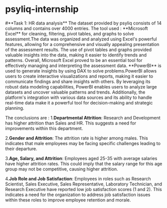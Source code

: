 # psyliq-internship
<pr>
#**Task 1: HR data analysis**
The dataset provided by psyliq consists of 14 columns and contains over 4000 entries.
The tool used :
  <pr>
**Microsoft Excel** for cleaning, filtering, pivot tables, and graphs to solve assessment.The data was organized and analyzed using Excel's powerful features, allowing for a comprehensive and visually appealing presentation of the assessment results. The use of pivot tables and graphs provided valuable insights into the data, making it easier to identify trends and patterns. Overall, Microsoft Excel proved to be an essential tool for effectively managing and interpreting the assessment data.
  </pr>
**PowerBI** is used to generate insights by using DAX to solve problems.PowerBI allows users to create interactive visualizations and reports, making it easier to communicate findings and share insights with others. By leveraging its robust data modeling capabilities, PowerBI enables users to analyze large datasets and uncover valuable patterns and trends. Additionally, the platform's integration with various data sources and its ability to handle real-time data make it a powerful tool for decision-making and strategic planning.

The conclusions are :
1.**Departmental Attrition**: Research and Development has higher attrition than Sales and HR. This suggests a need for improvements within this department.

2.**Gender and Attrition**: The attrition rate is higher among males. This indicates that male employees may be facing specific challenges leading to their departure.

3.**Age, Salary, and Attrition**: Employees aged 25-35 with average salaries have higher attrition rates. This could imply that the salary range for this age group may not be competitive, causing higher attrition.

4.**Job Role and Job Satisfaction**: Employees in roles such as Research Scientist, Sales Executive, Sales Representative, Laboratory Technician, and Research Executive have reported low job satisfaction scores (1 and 2). This indicates a need for the organization to address job satisfaction issues within these roles to improve employee retention and morale.

